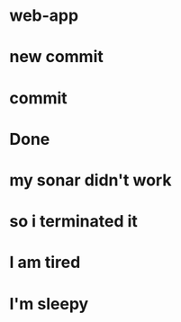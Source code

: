 # web-app
# new commit
# commit
# Done
# my sonar didn't work
# so i terminated it
# I am tired
# I'm sleepy
